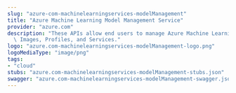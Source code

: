 ```yaml
---
slug: "azure-com-machinelearningservices-modelManagement"
title: "Azure Machine Learning Model Management Service"
provider: "azure.com"
description: "These APIs allow end users to manage Azure Machine Learning Models,\
  \ Images, Profiles, and Services."
logo: "azure.com-machinelearningservices-modelManagement-logo.png"
logoMediaType: "image/png"
tags:
- "cloud"
stubs: "azure.com-machinelearningservices-modelManagement-stubs.json"
swagger: "azure.com-machinelearningservices-modelManagement-swagger.json"
---
```

